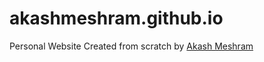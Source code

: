 # akashmeshram.github.io
Personal Website
Created from scratch by [Akash Meshram](akashmeshram.github.io)
